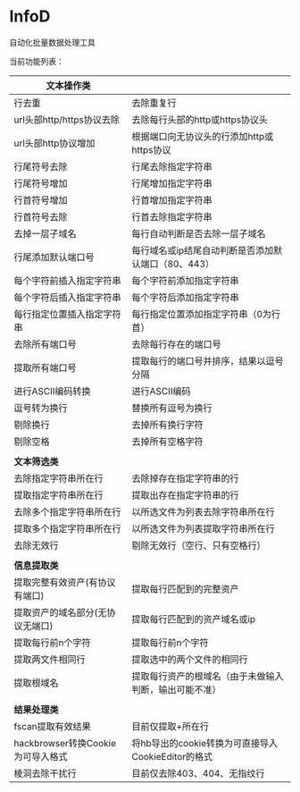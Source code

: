# InfoD
自动化批量数据处理工具

当前功能列表：

| **文本操作类**                    |                                                        |
| --------------------------------- | ------------------------------------------------------ |
| 行去重                            | 去除重复行                                             |
| url头部http/https协议去除         | 去除每行头部的http或https协议头                        |
| url头部http协议增加               | 根据端口向无协议头的行添加http或https协议              |
| 行尾符号去除                      | 行尾去除指定字符串                                     |
| 行尾符号增加                      | 行尾增加指定字符串                                     |
| 行首符号增加                      | 行首增加指定字符串                                     |
| 行首符号去除                      | 行首去除指定字符串                                     |
| 去掉一层子域名                    | 每行自动判断是否去除一层子域名                         |
| 行尾添加默认端口号                | 每行域名或ip结尾自动判断是否添加默认端口（80、443）    |
| 每个字符前插入指定字符串          | 每个字符前添加指定字符串                               |
| 每个字符后插入指定字符串          | 每个字符后添加指定字符串                               |
| 每行指定位置插入指定字符串        | 每行指定位置添加指定字符串（0为行首）                  |
| 去除所有端口号                    | 去除每行存在的端口号                                   |
| 提取所有端口号                    | 提取每行的端口号并排序，结果以逗号分隔                 |
| 进行ASCII编码转换                 | 进行ASCII编码                                          |
| 逗号转为换行                      | 替换所有逗号为换行                                     |
| 剔除换行                          | 去掉所有换行字符                                       |
| 剔除空格                          | 去掉所有空格字符                                       |
|                                   |                                                        |
| **文本筛选类**                    |                                                        |
| 去除指定字符串所在行              | 去除掉存在指定字符串的行                               |
| 提取指定字符串所在行              | 提取出存在指定字符串的行                               |
| 去除多个指定字符串所在行          | 以所选文件为列表去除字符串所在行                       |
| 提取多个指定字符串所在行          | 以所选文件为列表提取字符串所在行                       |
| 去除无效行                        | 剔除无效行（空行、只有空格行）                         |
|                                   |                                                        |
| **信息提取类**                    |                                                        |
| 提取完整有效资产(有协议有端口)    | 提取每行匹配到的完整资产                               |
| 提取资产的域名部分(无协议无端口)  | 提取每行匹配到的资产域名或ip                           |
| 提取每行前n个字符                 | 提取每行前n个字符                                      |
| 提取两文件相同行                  | 提取选中的两个文件的相同行                             |
| 提取根域名                        | 提取每行资产的根域名（由于未做输入判断，输出可能不准） |
|                                   |                                                        |
| **结果处理类**                    |                                                        |
| fscan提取有效结果                 | 目前仅提取+所在行                                      |
| hackbrowser转换Cookie为可导入格式 | 将hb导出的cookie转换为可直接导入CookieEditor的格式     |
| 棱洞去除干扰行                    | 目前仅去除403、404、无指纹行                           |

